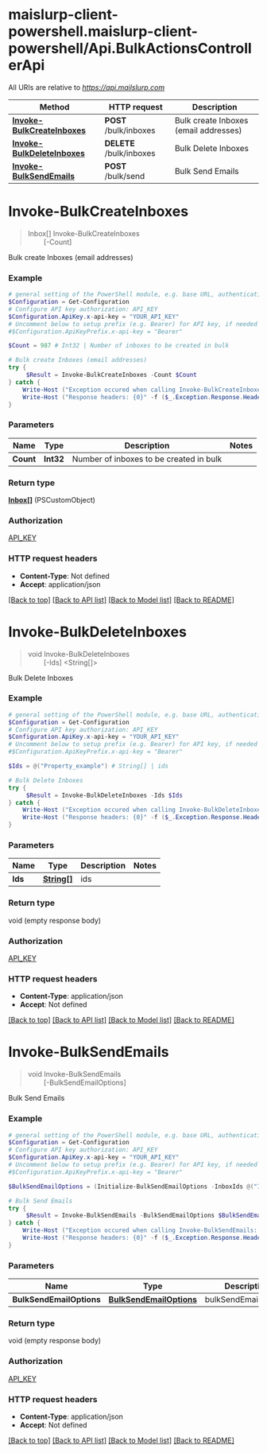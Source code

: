 # maislurp-client-powershell.maislurp-client-powershell/Api.BulkActionsControllerApi

All URIs are relative to *https://api.mailslurp.com*

Method | HTTP request | Description
------------- | ------------- | -------------
[**Invoke-BulkCreateInboxes**](BulkActionsControllerApi#Invoke-BulkCreateInboxes) | **POST** /bulk/inboxes | Bulk create Inboxes (email addresses)
[**Invoke-BulkDeleteInboxes**](BulkActionsControllerApi#Invoke-BulkDeleteInboxes) | **DELETE** /bulk/inboxes | Bulk Delete Inboxes
[**Invoke-BulkSendEmails**](BulkActionsControllerApi#Invoke-BulkSendEmails) | **POST** /bulk/send | Bulk Send Emails


<a name="Invoke-BulkCreateInboxes"></a>
# **Invoke-BulkCreateInboxes**
> Inbox[] Invoke-BulkCreateInboxes<br>
> &nbsp;&nbsp;&nbsp;&nbsp;&nbsp;&nbsp;&nbsp;&nbsp;[-Count] <Int32><br>

Bulk create Inboxes (email addresses)

### Example
```powershell
# general setting of the PowerShell module, e.g. base URL, authentication, etc
$Configuration = Get-Configuration
# Configure API key authorization: API_KEY
$Configuration.ApiKey.x-api-key = "YOUR_API_KEY"
# Uncomment below to setup prefix (e.g. Bearer) for API key, if needed
#$Configuration.ApiKeyPrefix.x-api-key = "Bearer"

$Count = 987 # Int32 | Number of inboxes to be created in bulk

# Bulk create Inboxes (email addresses)
try {
     $Result = Invoke-BulkCreateInboxes -Count $Count
} catch {
    Write-Host ("Exception occured when calling Invoke-BulkCreateInboxes: {0}" -f ($_.ErrorDetails | ConvertFrom-Json))
    Write-Host ("Response headers: {0}" -f ($_.Exception.Response.Headers | ConvertTo-Json))
}
```

### Parameters

Name | Type | Description  | Notes
------------- | ------------- | ------------- | -------------
 **Count** | **Int32**| Number of inboxes to be created in bulk | 

### Return type

[**Inbox[]**](Inbox) (PSCustomObject)

### Authorization

[API_KEY](../README#API_KEY)

### HTTP request headers

 - **Content-Type**: Not defined
 - **Accept**: application/json

[[Back to top]](#) [[Back to API list]](../README#documentation-for-api-endpoints) [[Back to Model list]](../README#documentation-for-models) [[Back to README]](../README)

<a name="Invoke-BulkDeleteInboxes"></a>
# **Invoke-BulkDeleteInboxes**
> void Invoke-BulkDeleteInboxes<br>
> &nbsp;&nbsp;&nbsp;&nbsp;&nbsp;&nbsp;&nbsp;&nbsp;[-Ids] <String[]><br>

Bulk Delete Inboxes

### Example
```powershell
# general setting of the PowerShell module, e.g. base URL, authentication, etc
$Configuration = Get-Configuration
# Configure API key authorization: API_KEY
$Configuration.ApiKey.x-api-key = "YOUR_API_KEY"
# Uncomment below to setup prefix (e.g. Bearer) for API key, if needed
#$Configuration.ApiKeyPrefix.x-api-key = "Bearer"

$Ids = @("Property_example") # String[] | ids

# Bulk Delete Inboxes
try {
     $Result = Invoke-BulkDeleteInboxes -Ids $Ids
} catch {
    Write-Host ("Exception occured when calling Invoke-BulkDeleteInboxes: {0}" -f ($_.ErrorDetails | ConvertFrom-Json))
    Write-Host ("Response headers: {0}" -f ($_.Exception.Response.Headers | ConvertTo-Json))
}
```

### Parameters

Name | Type | Description  | Notes
------------- | ------------- | ------------- | -------------
 **Ids** | [**String[]**](String)| ids | 

### Return type

void (empty response body)

### Authorization

[API_KEY](../README#API_KEY)

### HTTP request headers

 - **Content-Type**: application/json
 - **Accept**: Not defined

[[Back to top]](#) [[Back to API list]](../README#documentation-for-api-endpoints) [[Back to Model list]](../README#documentation-for-models) [[Back to README]](../README)

<a name="Invoke-BulkSendEmails"></a>
# **Invoke-BulkSendEmails**
> void Invoke-BulkSendEmails<br>
> &nbsp;&nbsp;&nbsp;&nbsp;&nbsp;&nbsp;&nbsp;&nbsp;[-BulkSendEmailOptions] <PSCustomObject><br>

Bulk Send Emails

### Example
```powershell
# general setting of the PowerShell module, e.g. base URL, authentication, etc
$Configuration = Get-Configuration
# Configure API key authorization: API_KEY
$Configuration.ApiKey.x-api-key = "YOUR_API_KEY"
# Uncomment below to setup prefix (e.g. Bearer) for API key, if needed
#$Configuration.ApiKeyPrefix.x-api-key = "Bearer"

$BulkSendEmailOptions = (Initialize-BulkSendEmailOptions -InboxIds @("InboxIds_example") -SendEmailOptions (Initialize-SendEmailOptions -AddTrackingPixel $false -Attachments @("Attachments_example") -Bcc @("Bcc_example") -Body "Body_example" -Cc @("Cc_example") -Charset "Charset_example" -VarFrom "VarFrom_example" -Html $false -IsHTML $false -ReplyTo "ReplyTo_example" -SendStrategy "SINGLE_MESSAGE" -Subject "Subject_example" -Template "Template_example" -TemplateVariables "TODO" -To @("To_example") -ToContacts @("ToContacts_example") -ToGroup "ToGroup_example" -UseInboxName $false)) # BulkSendEmailOptions | bulkSendEmailOptions

# Bulk Send Emails
try {
     $Result = Invoke-BulkSendEmails -BulkSendEmailOptions $BulkSendEmailOptions
} catch {
    Write-Host ("Exception occured when calling Invoke-BulkSendEmails: {0}" -f ($_.ErrorDetails | ConvertFrom-Json))
    Write-Host ("Response headers: {0}" -f ($_.Exception.Response.Headers | ConvertTo-Json))
}
```

### Parameters

Name | Type | Description  | Notes
------------- | ------------- | ------------- | -------------
 **BulkSendEmailOptions** | [**BulkSendEmailOptions**](BulkSendEmailOptions)| bulkSendEmailOptions | 

### Return type

void (empty response body)

### Authorization

[API_KEY](../README#API_KEY)

### HTTP request headers

 - **Content-Type**: application/json
 - **Accept**: Not defined

[[Back to top]](#) [[Back to API list]](../README#documentation-for-api-endpoints) [[Back to Model list]](../README#documentation-for-models) [[Back to README]](../README)

